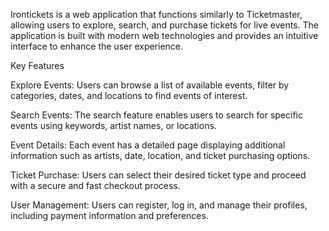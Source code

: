 Irontickets is a web application that functions similarly to Ticketmaster, allowing users to explore, search, and purchase tickets for live events. The application is built with modern web technologies and provides an intuitive interface to enhance the user experience.

Key Features

Explore Events: Users can browse a list of available events, filter by categories, dates, and locations to find events of interest.

Search Events: The search feature enables users to search for specific events using keywords, artist names, or locations.

Event Details: Each event has a detailed page displaying additional information such as artists, date, location, and ticket purchasing options.

Ticket Purchase: Users can select their desired ticket type and proceed with a secure and fast checkout process.

User Management: Users can register, log in, and manage their profiles, including payment information and preferences.
